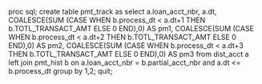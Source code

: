 proc sql;
create table pmt_track  as select a.loan_acct_nbr, a.dt,
COALESCE(SUM (CASE WHEN b.process_dt < a.dt+1 THEN b.TOTL_TRANSACT_AMT ELSE 0 END),0) AS pm1,
COALESCE(SUM (CASE WHEN b.process_dt < a.dt+2 THEN b.TOTL_TRANSACT_AMT ELSE 0 END),0) AS pm2,
COALESCE(SUM (CASE WHEN b.process_dt < a.dt+3 THEN b.TOTL_TRANSACT_AMT ELSE 0 END),0) AS pm3
from  dist_acct a left join pmt_hist b
on a.loan_acct_nbr = b.partial_acct_nbr
and a.dt <= b.process_dt
group by 1,2;
quit;
